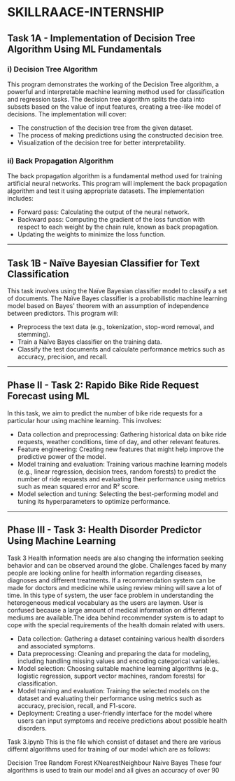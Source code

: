 # SKILLRAACE-INTERNSHIP

## Task 1A - Implementation of Decision Tree Algorithm Using ML Fundamentals

### i) Decision Tree Algorithm
This program demonstrates the working of the Decision Tree algorithm, a powerful and interpretable machine learning method used for classification and regression tasks. The decision tree algorithm splits the data into subsets based on the value of input features, creating a tree-like model of decisions. The implementation will cover:

- The construction of the decision tree from the given dataset.
- The process of making predictions using the constructed decision tree.
- Visualization of the decision tree for better interpretability.

### ii) Back Propagation Algorithm
The back propagation algorithm is a fundamental method used for training artificial neural networks. This program will implement the back propagation algorithm and test it using appropriate datasets. The implementation includes:

- Forward pass: Calculating the output of the neural network.
- Backward pass: Computing the gradient of the loss function with respect to each weight by the chain rule, known as back propagation.
- Updating the weights to minimize the loss function.

---

## Task 1B - Naïve Bayesian Classifier for Text Classification

This task involves using the Naïve Bayesian classifier model to classify a set of documents. The Naïve Bayes classifier is a probabilistic machine learning model based on Bayes' theorem with an assumption of independence between predictors. This program will:

- Preprocess the text data (e.g., tokenization, stop-word removal, and stemming).
- Train a Naïve Bayes classifier on the training data.
- Classify the test documents and calculate performance metrics such as accuracy, precision, and recall.

---

## Phase II - Task 2: Rapido Bike Ride Request Forecast using ML

In this task, we aim to predict the number of bike ride requests for a particular hour using machine learning. This involves:

- Data collection and preprocessing: Gathering historical data on bike ride requests, weather conditions, time of day, and other relevant features.
- Feature engineering: Creating new features that might help improve the predictive power of the model.
- Model training and evaluation: Training various machine learning models (e.g., linear regression, decision trees, random forests) to predict the number of ride requests and evaluating their performance using metrics such as mean squared error and R² score.
- Model selection and tuning: Selecting the best-performing model and tuning its hyperparameters to optimize performance.

---

## Phase III - Task 3: Health Disorder Predictor Using Machine Learning

Task 3 Health information needs are also changing the information seeking behavior and can be observed around the globe. Challenges faced by many people are looking online for health information regarding diseases, diagnoses and different treatments. If a recommendation system can be made for doctors and medicine while using review mining will save a lot of time. In this type of system, the user face problem in understanding the heterogeneous medical vocabulary as the users are laymen. User is confused because a large amount of medical information on different mediums are available.The idea behind recommender system is to adapt to cope with the special requirements of the health domain related with users.

- Data collection: Gathering a dataset containing various health disorders and associated symptoms.
- Data preprocessing: Cleaning and preparing the data for modeling, including handling missing values and encoding categorical variables.
- Model selection: Choosing suitable machine learning algorithms (e.g., logistic regression, support vector machines, random forests) for classification.
- Model training and evaluation: Training the selected models on the dataset and evaluating their performance using metrics such as accuracy, precision, recall, and F1-score.
- Deployment: Creating a user-friendly interface for the model where users can input symptoms and receive predictions about possible health disorders.

Task 3.ipynb  This is the file which consist of dataset and there are various differnt algorithms used for training of our model which are as follows:

Decision Tree
Random Forest
KNearestNeighbour
Naive Bayes These four algorithms is used to train our model and all gives an accuracy of over 90



